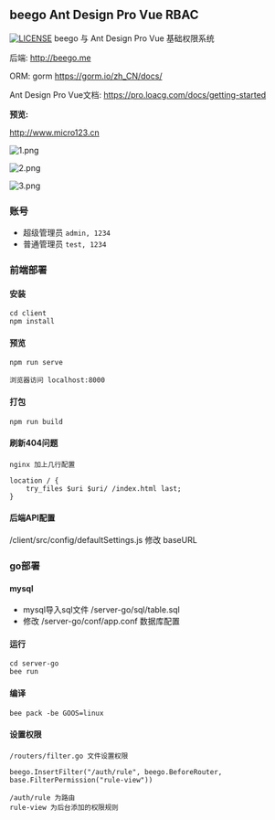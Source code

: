 ## beego Ant Design Pro Vue RBAC

[![LICENSE](https://img.shields.io/badge/license-Anti%20996-blue.svg)](https://github.com/996icu/996.ICU/blob/master/LICENSE)
beego 与 Ant Design Pro Vue 基础权限系统  

后端: http://beego.me 

ORM: gorm https://gorm.io/zh_CN/docs/

Ant Design Pro Vue文档: https://pro.loacg.com/docs/getting-started

**预览:**

http://www.micro123.cn



![1.png](https://image.jnemall.com/uploads/attachment/20191021/4487711810264ac99177ba5eb9f7e6b3.jpg)

![2.png](https://image.jnemall.com/uploads/attachment/20191021/676656cd0bd2536dbca48c8bf8a1c988.png)

![3.png](https://image.jnemall.com/uploads/attachment/20191021/3d8028a2f9f9c0606445cfdf8572da09.png)

### 账号
* 超级管理员 `admin, 1234` 
* 普通管理员 `test, 1234`

### 前端部署
#### 安装
```
cd client
npm install
```
#### 预览
```
npm run serve

浏览器访问 localhost:8000
```
#### 打包
```
npm run build
```
#### 刷新404问题
```
nginx 加上几行配置

location / {
    try_files $uri $uri/ /index.html last;
}
```
#### 后端API配置
/client/src/config/defaultSettings.js  修改 baseURL

### go部署

#### mysql
* mysql导入sql文件  /server-go/sql/table.sql 
* 修改 /server-go/conf/app.conf 数据库配置

#### 运行

```
cd server-go
bee run 
```

#### 编译
```
bee pack -be GOOS=linux
```

#### 设置权限
```
/routers/filter.go 文件设置权限

beego.InsertFilter("/auth/rule", beego.BeforeRouter, base.FilterPermission("rule-view"))

/auth/rule 为路由
rule-view 为后台添加的权限规则
```

